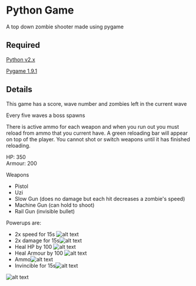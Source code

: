 Python Game
======
A top down zombie shooter made using pygame

Required
---------
[Python v2.x](http://python.org/download/)

[Pygame 1.9.1](http://www.pygame.org/download.shtml)

Details
--------
This game has a score, wave number and zombies left in the current wave

Every five waves a boss spawns

There is active ammo for each weapon and when you run out you must reload from ammo that you current have.
A green reloading bar will appear on top of the player. You cannot shot or switch weapons until it has finished
reloading.

HP: 350  
Armour: 200

Weapons
* Pistol
* Uzi
* Slow Gun (does no damage but each hit decreases a zombie's speed)
* Machine Gun (can hold to shoot)
* Rail Gun (invisible bullet)


Powerups are: 
* 2x speed for 15s ![alt text](http://i.imgur.com/Eb0FN7a.png "2x Speed")
* 2x damage for 15s![alt text](http://i.imgur.com/c8w9wSg.png "2x Damage")
* Heal HP by 100 ![alt text](http://i.imgur.com/Px1HCUe.png "Heal HP by 100")
* Heal Armour by 100 ![alt text](http://i.imgur.com/XnNs0bw.png "Heal Armour by 100")
* Ammo![alt text](http://i.imgur.com/Ubz4Etl.png "2x Damage")
* Invincible for 15s![alt text](http://i.imgur.com/BfJXMfn.png "2x Damage")
 


![alt text](http://i.imgur.com/1wH5uKN.png "ZombieShooter")
